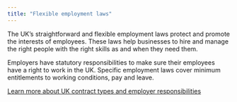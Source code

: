 ```yaml
---
title: "Flexible employment laws"
---
```

The UK’s straightforward and flexible employment laws protect and promote the interests of employees. These laws help businesses to hire and manage the right people with the right skills as and when they need them.
 
Employers have statutory responsibilities to make sure their employees have a right to work in the UK. Specific employment laws cover minimum entitlements to working conditions, pay and leave. 

[Learn more about UK contract types and employer responsibilities](https://www.gov.uk/contract-types-and-employer-responsibilities/overview)
